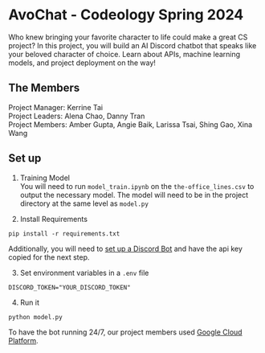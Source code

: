 # AvoChat - Codeology Spring 2024
Who knew bringing your favorite character to life could make a great CS project? In this project, you will build an AI Discord chatbot that speaks like your beloved character of choice. Learn about APIs, machine learning models, and project deployment on the way!

## The Members
Project Manager: Kerrine Tai\
Project Leaders: Alena Chao, Danny Tran\
Project Members: Amber Gupta, Angie Baik, Larissa Tsai, Shing Gao, Xina Wang

## Set up
1. Training Model\
You will need to run `model_train.ipynb` on the  `the-office_lines.csv` to output the necessary model. The model will need to be in the project directory at the same level as `model.py`

2.  Install Requirements
```
pip install -r requirements.txt
```
Additionally, you will need to [set up a Discord Bot](https://discord.com/developers/docs/reference) and have the api key copied for the next step.

3. Set environment variables in a `.env` file
```
DISCORD_TOKEN="YOUR_DISCORD_TOKEN"
```
4. Run it
```
python model.py
```
To have the bot running 24/7, our project members used [Google Cloud Platform](https://cloud.google.com/gcp?utm_source=google&utm_medium=cpc&utm_campaign=na-US-all-en-dr-bkws-all-all-trial-e-dr-1707554&utm_content=text-ad-none-any-DEV_c-CRE_665735450627-ADGP_Hybrid+%7C+BKWS+-+EXA+%7C+Txt-Core-Google+Cloud-KWID_43700077223807301-kwd-26415313501&utm_term=KW_google+cloud+platform-ST_google+cloud+platform&gad_source=1&gclid=CjwKCAjwl4yyBhAgEiwADSEjeAbDoZZEPWPR5PCUENjz5ggsrwrVk7ExZdCzPu-NDts15CNtgYgCEhoC_IYQAvD_BwE&gclsrc=aw.ds&hl=en).
